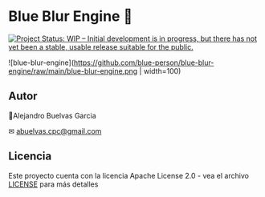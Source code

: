 # Blue Blur Engine 🦔

[![Project Status: WIP – Initial development is in progress, but there has not yet been a stable, usable release suitable for the public.](https://www.repostatus.org/badges/latest/wip.svg)](https://www.repostatus.org/#wip)

![blue-blur-engine](https://github.com/blue-person/blue-blur-engine/raw/main/blue-blur-engine.png | width=100)

## Autor

 👤Alejandro Buelvas Garcia
 
 ✉ abuelvas.cpc@gmail.com

## Licencia

Este proyecto cuenta con la licencia Apache License 2.0 - vea el archivo [LICENSE](LICENSE) para más detalles
